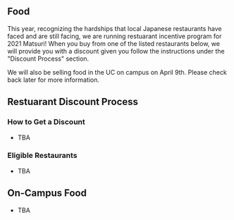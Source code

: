 

## Food

This year, recognizing the hardships that local Japanese restaurants have faced and are still facing, 
we are running restuarant incentive program for 2021 Matsuri! When you buy from one of the listed restaurants below,
we will provide you with a discount given you follow the instructions under the "Discount Process" section.

We will also be selling food in the UC on campus on April 9th. Please check back later for more information.

## Restuarant Discount Process

### How to Get a Discount
- TBA

### Eligible Restaurants

- TBA

## On-Campus Food

- TBA
